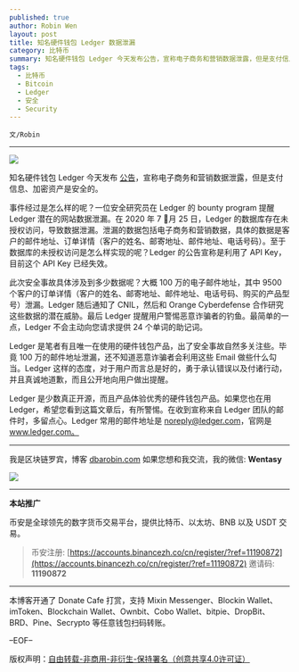 ```yaml
---
published: true
author: Robin Wen
layout: post
title: 知名硬件钱包 Ledger 数据泄漏
category: 比特币
summary: 知名硬件钱包 Ledger 今天发布公告，宣称电子商务和营销数据泄露，但是支付信息、加密资产是安全的。Ledger 是少数真正开源，而且产品体验优秀的硬件钱包产品。如果您也在用 Ledger，希望您看到这篇文章后，有所警惕。在收到宣称来自 Ledger 团队的邮件时，多留点心。Ledger 常用的邮件地址是 noreply@ledger.com，官网是 www.ledger.com。
tags:
  - 比特币
  - Bitcoin
  - Ledger
  - 安全
  - Security
---
```


`文/Robin`

***

![](https://cdn.dbarobin.com/5w1dd0x.png)

知名硬件钱包 Ledger 今天发布 [公告](https://www.ledger.com/addressing-the-july-2020-e-commerce-and-marketing-data-breach)，宣称电子商务和营销数据泄露，但是支付信息、加密资产是安全的。

事件经过是怎么样的呢？一位安全研究员在 Ledger 的 bounty program 提醒 Ledger 潜在的网站数据泄漏。在 2020 年 7 月 25 日，Ledger 的数据库存在未授权访问，导致数据泄漏。泄漏的数据包括电子商务和营销数据，具体的数据是客户的邮件地址、订单详情（客户的姓名、邮寄地址、邮件地址、电话号码）。至于数据库的未授权访问是怎么样实现的呢？Ledger 的公告宣称是利用了 API Key，目前这个 API Key 已经失效。

此次安全事故具体涉及到多少数据呢？大概 100 万的电子邮件地址，其中 9500 个客户的订单详情（客户的姓名、邮寄地址、邮件地址、电话号码、购买的产品型号）泄漏。Ledger 随后通知了 CNIL，然后和 Orange Cyberdefense 合作研究这些数据的潜在威胁。最后 Ledger 提醒用户警惕恶意诈骗者的钓鱼。最简单的一点，Ledger 不会主动向您请求提供 24 个单词的助记词。

Ledger 是笔者有且唯一在使用的硬件钱包产品，出了安全事故自然多关注些。毕竟 100 万的邮件地址泄漏，还不知道恶意诈骗者会利用这些 Email 做些什么勾当。Ledger 这样的态度，对于用户而言总是好的，勇于承认错误以及付诸行动，并且真诚地道歉，而且公开地向用户做出提醒。

Ledger 是少数真正开源，而且产品体验优秀的硬件钱包产品。如果您也在用 Ledger，希望您看到这篇文章后，有所警惕。在收到宣称来自 Ledger 团队的邮件时，多留点心。Ledger 常用的邮件地址是 noreply@ledger.com，官网是 www.ledger.com。

***

我是区块链罗宾，博客 [dbarobin.com](https://dbarobin.com/)
如果您想和我交流，我的微信: **Wentasy**

![](https://cdn.dbarobin.com/v4yywe2.png)

***

**本站推广**

币安是全球领先的数字货币交易平台，提供比特币、以太坊、BNB 以及 USDT 交易。

> 币安注册: [https://accounts.binancezh.co/cn/register/?ref=11190872](https://accounts.binancezh.co/cn/register/?ref=11190872)
> 邀请码: **11190872**

***

本博客开通了 Donate Cafe 打赏，支持 Mixin Messenger、Blockin Wallet、imToken、Blockchain Wallet、Ownbit、Cobo Wallet、bitpie、DropBit、BRD、Pine、Secrypto 等任意钱包扫码转账。

<center>
    <div class="--donate-button"
         data-button-id="f8b9df0d-af9a-460d-8258-d3f435445075"
    ></div>
</center>

–EOF–

版权声明：[自由转载-非商用-非衍生-保持署名（创意共享4.0许可证）](http://creativecommons.org/licenses/by-nc-nd/4.0/deed.zh)